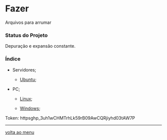 # Fazer

<a id="topo"></a>
Arquivos para arrumar

### Status do Projeto
Depuração e expansão constante.


### Índice

* Servidores;

    * [Ubuntu](https://github.com/robison-joel/propc/tree/main/Server/Ubuntu);


* PC;

    * [Linux](https://github.com/robison-joel/propc/tree/main/PC/linux);

    * [Windows](https://github.com/robison-joel/propc/tree/main/PC/windows);


Token: https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

----
[volta ao menu](#topo)
